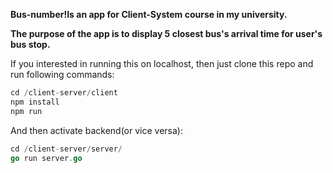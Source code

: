 **Bus-number!Is an app for Client-System course in my university.**

**The purpose of the app is to display 5 closest bus's arrival time for user's bus stop.**

If you interested in running this on localhost, then just clone this repo and run following commands:

```javascript
cd /client-server/client
npm install
npm run
```

And then activate backend(or vice versa):

```go
cd /client-server/server/
go run server.go
```
